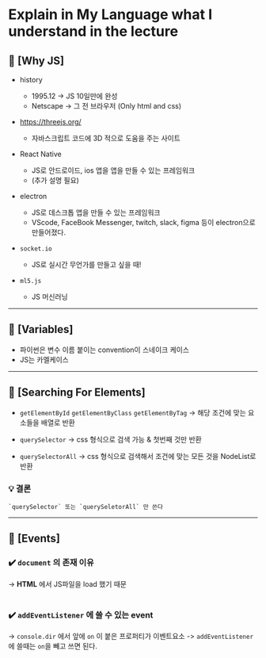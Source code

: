 # Explain in My Language what I understand in the lecture

## 🔖 [Why JS]
- history
    - 1995.12 -> JS 10일만에 완성
    - Netscape -> 그 전 브라우저 (Only html and css) 

- https://threejs.org/
    - 자바스크립트 코드에 3D 적으로 도움을 주는 사이트

- React Native 
    - JS로 안드로이드, ios 앱을 앱을 만들 수 있는 프레임워크
    - (추가 설명 필요)

- electron
    - JS로 데스크톱 앱을 만들 수 있는 프레임워크
    - VScode, FaceBook Messenger, twitch, slack, figma 등이 electron으로 만들어졌다.

- `socket.io`
    - JS로 실시간 무언가를 만들고 싶을 때!

- `ml5.js`
    - JS 머신러닝

---

## 🔖 [Variables]
  - 파이썬은 변수 이름 붙이는 convention이 스네이크 케이스
  - JS는 카멜케이스
  
---

## 🔖 [Searching For Elements]
-  `getElementById` `getElementByClass` `getElementByTag` 
        -> 해당 조건에 맞는 요소들을 배열로 반환
    
- `querySelector` 
        -> css 형식으로 검색 가능 & 첫번째 것만 반환
    
- `querySelectorAll`
        -> css 형식으로 검색해서 조건에 맞는 모든 것을 NodeList로 반환
    
### 💡 **결론**
    `querySelector` 또는 `querySeletorAll` 만 쓴다

--- 

## 🔖 [Events]
### ✔️  `document` 의 존재 이유
-> **HTML** 에서 JS파일을 load 했기 때문
<br><br>


### ✔️ `addEventListener` 에 쓸 수 있는 event
-> `console.dir` 에서 앞에 `on` 이 붙은 프로퍼티가 이벤트요소
-> `addEventListener` 에 쓸때는 `on`을 빼고 쓰면 된다.